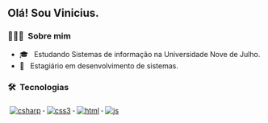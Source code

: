 <h2> Olá! Sou Vinicius.</h2>

<h3> 👨🏻‍💻 &nbsp;Sobre mim </h3>

- 🎓 &nbsp; Estudando Sistemas de informação na Universidade Nove de Julho.
- 💼 &nbsp; Estagiário em desenvolvimento de sistemas.

<h3> 🛠 &nbsp;Tecnologias </h3>

<p align="left">
  <a href="#">
    <img src="https://raw.githubusercontent.com/almeidavini/ColoredBadges/master/svg/dev/languages/csharp.svg" alt="csharp" style="vertical-align:top; margin:6px 4px">
  </a>  

  <a href="#">
    <img src="https://raw.githubusercontent.com/almeidavini/ColoredBadges/master/svg/dev/languages/css3.svg" alt="css3" style="vertical-align:top; margin:6px 4px">
  </a>
 
  <a href="#">
    <img src="https://raw.githubusercontent.com/almeidavini/ColoredBadges/master/svg/dev/languages/html.svg" alt="html" style="vertical-align:top; margin:6px 4px">
  </a>  
  
  <a href="#">
    <img src="https://raw.githubusercontent.com/almeidavini/ColoredBadges/master/svg/dev/languages/js.svg" alt="js" style="vertical-align:top; margin:6px 4px">
  </a>  
</p>

